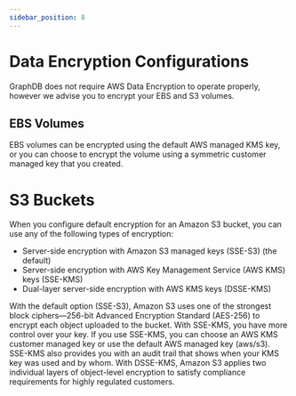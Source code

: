 ```yaml
---
sidebar_position: 8
---
```


# Data Encryption Configurations
GraphDB does not require AWS Data Encryption to operate properly, however we advise you to encrypt your EBS and S3 volumes.

## EBS Volumes
EBS volumes can be encrypted using the default AWS managed KMS key, or you can choose to encrypt the volume using a 
symmetric customer managed key that you created.

# S3 Buckets
When you configure default encryption for an Amazon S3 bucket, you can use any of the following types of encryption:
* Server-side encryption with Amazon S3 managed keys (SSE-S3) (the default)
* Server-side encryption with AWS Key Management Service (AWS KMS) keys (SSE-KMS)
* Dual-layer server-side encryption with AWS KMS keys (DSSE-KMS)

With the default option (SSE-S3), Amazon S3 uses one of the strongest block ciphers—256-bit Advanced Encryption Standard (AES-256)
to encrypt each object uploaded to the bucket. 
With SSE-KMS, you have more control over your key. 
If you use SSE-KMS, you can choose an AWS KMS customer managed key or use the default AWS managed key (aws/s3). 
SSE-KMS also provides you with an audit trail that shows when your KMS key was used and by whom.
With DSSE-KMS, Amazon S3 applies two individual layers of object-level encryption to satisfy compliance requirements 
for highly regulated customers.